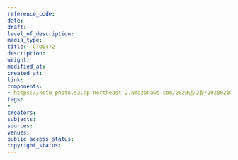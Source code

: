 ```yaml
---
reference_code: 
date: 
draft: 
level_of_description: 
media_type: 
title: _CTU0472
description: 
weight: 
modified_at: 
created_at: 
link: 
components:
- https://kctu-photo.s3.ap-northeast-2.amazonaws.com/2020년/2월/20200210_한국노총+신임+지도부+방문/_CTU0472.jpg
tags:
- 
creators: 
subjects: 
sources: 
venues: 
public_access_status: 
copyright_status: 
---
```

